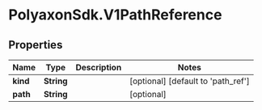 # PolyaxonSdk.V1PathReference

## Properties

Name | Type | Description | Notes
------------ | ------------- | ------------- | -------------
**kind** | **String** |  | [optional] [default to &#39;path_ref&#39;]
**path** | **String** |  | [optional] 


